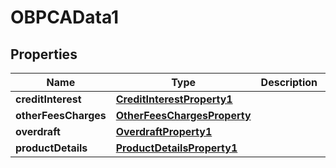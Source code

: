 

# OBPCAData1


## Properties

| Name | Type | Description | Notes |
|------------ | ------------- | ------------- | -------------|
|**creditInterest** | [**CreditInterestProperty1**](CreditInterestProperty1.md) |  |  [optional] |
|**otherFeesCharges** | [**OtherFeesChargesProperty**](OtherFeesChargesProperty.md) |  |  [optional] |
|**overdraft** | [**OverdraftProperty1**](OverdraftProperty1.md) |  |  [optional] |
|**productDetails** | [**ProductDetailsProperty1**](ProductDetailsProperty1.md) |  |  [optional] |



